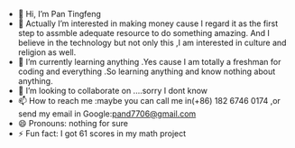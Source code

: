 - 👋 Hi, I’m Pan Tingfeng
- 👀 Actually  I’m interested in making money cause I regard it as the first step to assmble adequate resource to do something amazing. And I believe in the technology but not only this ,I am interested in culture and religion as well. 
- 🌱 I’m currently learning anything .Yes cause I am totally a freshman for coding and everything .So learning anything and know nothing about anything.
- 💞️ I’m looking to collaborate on ....sorry I dont know
- 📫 How to reach me :maybe you can call me in(+86) 182 6746 0174 ,or send my email in Google:pand7706@gmail.com
- 😄 Pronouns: nothing for sure
- ⚡ Fun fact: I got 61 scores in my math project

<!---
2214331539/2214331539 is a ✨ special ✨ repository because its `README.md` (this file) appears on your GitHub profile.
You can click the Preview link to take a look at your changes.
--->
